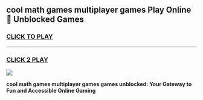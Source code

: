 
## cool math games multiplayer games Play Online 👋 Unblocked Games
<h3>
<a href="https://news.freeplayer.one?title=cool_math_games_multiplayer_games&ref=17CMG">CLICK TO PLAY</a></h3>
<hr>

<h3>
<a href="https://news.freeplayer.one?title=cool_math_games_multiplayer_games&ref=17CMG">CLICK 2 PLAY</a>
  
</h3>

<a href="https://news.freeplayer.one?title=cool_math_games_multiplayer_games&ref=17CMG/"><img src="https://clearcache.store/games.png"></a>


**cool math games multiplayer games games unblocked: Your Gateway to Fun and Accessible Online Gaming**
